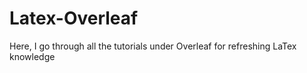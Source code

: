 # Latex-Overleaf
Here, I go through all the tutorials under Overleaf for refreshing LaTex knowledge
